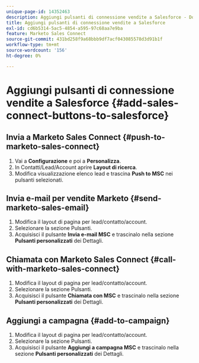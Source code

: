 ```yaml
---
unique-page-id: 14352463
description: Aggiungi pulsanti di connessione vendite a Salesforce - Documentazione Marketo - Documentazione del prodotto
title: Aggiungi pulsanti di connessione vendite a Salesforce
exl-id: cd6b5314-5ac5-4854-a595-97c68aa7e9ba
feature: Marketo Sales Connect
source-git-commit: 431bd258f9a68bbb9df7acf043085578d3d91b1f
workflow-type: tm+mt
source-wordcount: '156'
ht-degree: 0%

---
```


# Aggiungi pulsanti di connessione vendite a Salesforce {#add-sales-connect-buttons-to-salesforce}

## Invia a Marketo Sales Connect {#push-to-marketo-sales-connect}

1. Vai a **Configurazione** e poi a **Personalizza**.
1. In Contatti/Lead/Account aprire **Layout di ricerca**.
1. Modifica visualizzazione elenco lead e trascina **Push to MSC** nei pulsanti selezionati.

## Invia e-mail per vendite Marketo {#send-marketo-sales-email}

1. Modifica il layout di pagina per lead/contatto/account.
1. Selezionare la sezione Pulsanti.
1. Acquisisci il pulsante **Invia e-mail MSC** e trascinalo nella sezione **Pulsanti personalizzati** dei Dettagli.

## Chiamata con Marketo Sales Connect {#call-with-marketo-sales-connect}

1. Modifica il layout di pagina per lead/contatto/account.
1. Selezionare la sezione Pulsanti.
1. Acquisisci il pulsante **Chiamata con MSC** e trascinalo nella sezione **Pulsanti personalizzati** dei Dettagli.

## Aggiungi a campagna {#add-to-campaign}

1. Modifica il layout di pagina per lead/contatto/account.
1. Selezionare la sezione Pulsanti.
1. Acquisisci il pulsante **Aggiungi a campagna MSC** e trascinalo nella sezione **Pulsanti personalizzati** dei Dettagli.
